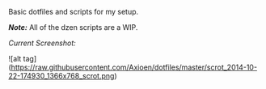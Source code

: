 Basic dotfiles and scripts for my setup.

***Note:*** All of the dzen scripts are a WIP.

*Current Screenshot:*

![alt tag] (https://raw.githubusercontent.com/Axioen/dotfiles/master/scrot_2014-10-22-174930_1366x768_scrot.png)
